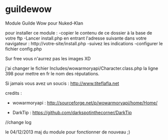 guildewow
=========

Module Guilde Wow pour Nuked-Klan

pour installer ce module :
-copier le contenu de ce dossier à la base de votre ftp
-Lancer install.php en entrant l'adresse suivante dans votre navigateur : http://votre-site/install.php
-suivez les indications
-configurer le fichier config.php


Sur free vous n'aurrez pas les images XD

j'ai changer le fichier Includes/wowarmoryapi/Character.class.php la ligne 398 pour mettre en fr le nom des réputations.

Si jamais vous avez un soucis : http://www.titeflafla.net


credits :

* wowarmoryapi : http://sourceforge.net/p/wowarmoryapi/home/Home/

* DarkTip : https://github.com/darkspotinthecorner/DarkTip


//change log

le 04/12/2013 maj du module pour fonctionner de nouveau ;)
